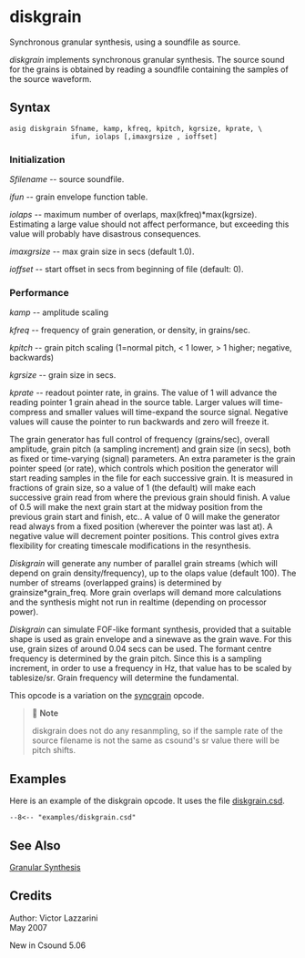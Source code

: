 <!--
id:diskgrain
category:Signal Generators:Granular Synthesis
-->
# diskgrain
Synchronous granular synthesis, using a soundfile as source.

_diskgrain_ implements synchronous granular synthesis. The source sound for the grains is obtained by reading a soundfile containing the samples of the source waveform.

## Syntax
``` csound-orc
asig diskgrain Sfname, kamp, kfreq, kpitch, kgrsize, kprate, \
               ifun, iolaps [,imaxgrsize , ioffset]
```

### Initialization

_Sfilename_ -- source soundfile.

_ifun_ -- grain envelope function table.

_iolaps_ -- maximum number of overlaps, max(kfreq)*max(kgrsize). Estimating a large value should not affect performance, but exceeding this value will probably have disastrous consequences.

_imaxgrsize_ -- max grain size in secs (default 1.0).

_ioffset_ -- start offset in secs from beginning of file (default: 0).

### Performance

_kamp_ -- amplitude scaling

_kfreq_ -- frequency of grain generation, or density, in grains/sec.

_kpitch_ -- grain pitch scaling (1=normal pitch, &lt; 1 lower, > 1 higher; negative, backwards)

_kgrsize_ -- grain size in secs.

_kprate_ -- readout pointer rate, in grains. The value of 1 will advance the reading pointer 1 grain ahead in the source table. Larger values will time-compress and smaller values will time-expand the source signal.  Negative values will cause the pointer to run backwards and zero will freeze it.

The grain generator has full control of frequency (grains/sec), overall amplitude, grain pitch (a sampling increment) and grain size (in secs), both as fixed or time-varying (signal) parameters.  An extra parameter is the grain pointer speed (or rate), which controls which position the generator will start reading samples in the file for each successive grain. It is measured in fractions of grain size, so a value of 1 (the default) will make each successive grain read from where the previous grain should finish. A value of 0.5 will make the next grain start at the midway position from the previous grain start and finish, etc.. A value of 0 will make the generator read always from a fixed position (wherever the pointer was last at). A negative value will decrement pointer positions. This control gives extra flexibility for creating timescale modifications in the resynthesis.

_Diskgrain_ will generate any number of parallel grain streams (which will depend on grain density/frequency), up to the olaps value (default 100). The number of streams (overlapped grains) is determined by grainsize*grain_freq. More grain overlaps will demand more calculations and the synthesis might not run in realtime (depending on processor power).

_Diskgrain_ can simulate FOF-like formant synthesis, provided that a suitable shape is used as grain envelope and a sinewave as the grain wave. For this use, grain sizes of around 0.04 secs can be used. The formant centre frequency is determined by the grain pitch.  Since this is a sampling increment, in order to use a frequency in Hz, that value has to be scaled by tablesize/sr. Grain frequency will determine the fundamental.

This opcode is a variation on the [syncgrain](../../opcodes/syncgrain) opcode.

> :memo: **Note**
> 
> diskgrain does not do any resanmpling, so if the sample rate of the source filename is not the same as csound's sr value there will be pitch shifts.

## Examples

Here is an example of the diskgrain opcode. It uses the file [diskgrain.csd](../../examples/diskgrain.csd).

``` csound-orc title="Example of the diskgrain opcode." linenums="1"
--8<-- "examples/diskgrain.csd"
```

## See Also

[Granular Synthesis](../../siggen/granular)

## Credits

Author: Victor Lazzarini<br>
May 2007<br>

New in Csound 5.06
